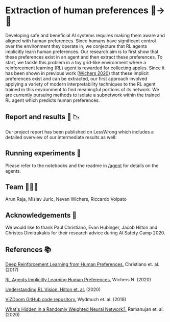 # Extraction of human preferences 👨→🤖

Developing safe and beneficial AI systems requires making them aware and aligned with human preferences. Since humans have significant control over the environment they operate in, we conjecture that RL agents implicitly learn human preferences.  Our research aim is to first show that these preferences exist in an agent and then extract these preferences. To start, we tackle this problem in a toy grid-like environment where a reinforcement learning (RL) agent is rewarded for collecting apples. Since it has been shown in previous work ([Wichers 2020](https://arxiv.org/abs/2002.06137)) that these implicit preferences exist and can be extracted, our first approach involved applying a variety of modern interpretability techniques to the RL agent trained in this environment to find meaningful portions of its network. We are currently pursuing methods to isolate a subnetwork within the trained RL agent which predicts human preferences.

## Report and results 📝 📉
Our project report has been published on LessWrong which includes a detailed overview of our intermediate results as well:  

## Running experiments 🧪
Please refer to the notebooks and the readme in [/agent](https://github.com/arunraja-hub/Preference_Extraction/tree/master/agent) for details on the agents.

## Team 🧑‍🤝‍🧑
Arun Raja, Mislav Juric, Nevan Wichers, Riccardo Volpato

## Acknowledgements 🙏
We would like to thank Paul Christiano, Evan Hubinger, Jacob Hilton and Christos Dimitrakakis for their research advice during AI Safety Camp 2020.

## References 📚

[Deep Reinforcement Learning from Human Preferences.](https://proceedings.neurips.cc/paper/2017/file/d5e2c0adad503c91f91df240d0cd4e49-Paper.pdf) Christiano et. al. (2017)

[RL Agents Implicitly Learning Human Preferences.](https://arxiv.org/pdf/2002.06137.pdf) Wichers N. (2020)

[Understanding RL Vision. Hilton et. al.](https://distill.pub/2020/understanding-rl-vision/) (2020)

[ViZDoom GitHub code repository.](https://github.com/mwydmuch/ViZDoom) Wydmuch et. al. (2018)

[What's Hidden in a Randomly Weighted Neural Network?.](https://openaccess.thecvf.com/content_CVPR_2020/papers/Ramanujan_Whats_Hidden_in_a_Randomly_Weighted_Neural_Network_CVPR_2020_paper.pdf) Ramanujan et. al. (2020)



